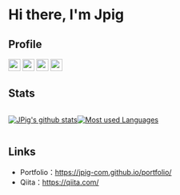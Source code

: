 # Hi there, I'm Jpig

## Profile

<img src="https://img.shields.io/badge/School-National Institute of Technology-blue.svg" height="24px" /> <img src="https://img.shields.io/badge/Department-Information Technology-blue.svg" height="24px" /> <img src="https://img.shields.io/badge/Age-18-blue.svg" height="24px" />
<img src="https://img.shields.io/badge/When Started Programming in Earnest-July 2020-green.svg" height="24px" /> 

## Stats

<div style="display: flex;">

[![JPig's github stats](https://github-readme-stats.vercel.app/api?username=jpig-com&count_private=true&show_icons=true&layout=compact)](https://github.com/jpig-com/v)

[![Most used Languages](https://github-readme-stats.vercel.app/api/top-langs/?username=jpig-com&layout=compact)](https://github.com/jpig-com/)

</div>

## Links

- Portfolio：https://jpig-com.github.io/portfolio/
- Qiita：https://qiita.com/
